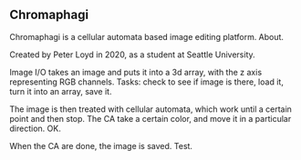 <h2>Chromaphagi</h2>
Chromaphagi is a cellular automata based image editing platform.
About.

Created by Peter Loyd in 2020, as a student at Seattle University.

Image I/O takes an image and puts it into a 3d array, with the z axis
representing RGB channels. Tasks: check to see if image is there, load it,
turn it into an array, save it.

The image is then treated with cellular automata, which work until a certain
point and then stop. The CA take a certain color, and move it in a particular
direction. OK.

When the CA are done, the image is saved. Test.